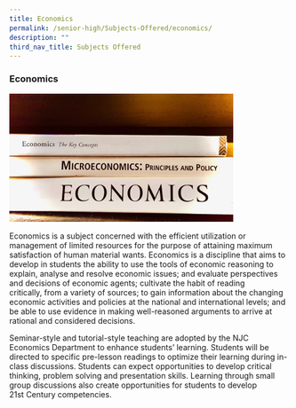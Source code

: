 ```yaml
---
title: Economics
permalink: /senior-high/Subjects-Offered/economics/
description: ""
third_nav_title: Subjects Offered
---
```

### Economics

<img src="/images/shecons1.png" 
     style="width:80%">

Economics is a subject concerned with the efficient utilization or management of limited resources for the purpose of attaining maximum satisfaction of human material wants. Economics is a discipline that aims to develop in students the ability to use the tools of economic reasoning to explain, analyse and resolve economic issues; and evaluate perspectives and decisions of economic agents; cultivate the habit of reading critically, from a variety of sources; to gain information about the changing economic activities and policies at the national and international levels; and be able to use evidence in making well-reasoned arguments to arrive at rational and considered decisions. 

Seminar-style and tutorial-style teaching are adopted by the NJC Economics Department to enhance students’ learning. Students will be directed to specific pre-lesson readings to optimize their learning during in-class discussions. Students can expect opportunities to develop critical thinking, problem solving and presentation skills. Learning through small group discussions also create opportunities for students to develop 21st Century competencies.